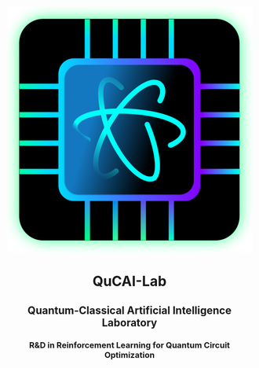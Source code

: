 <div align="center">
  <a href="https://github.com/QuCAI-Lab"><img src="assets/QuCAI-Lab.png" height="500" width="500" /></a>
</div>

<p align="center">
  <h1 align="center"> QuCAI-Lab </h1>
  <h2 align="center"> Quantum-Classical Artificial Intelligence Laboratory </h2>
  <h3 align="center"> R&D in Reinforcement Learning for Quantum Circuit Optimization </h3>
</p>
